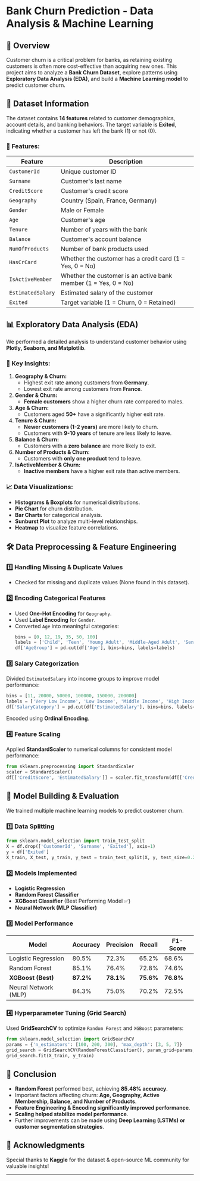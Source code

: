 # **Bank Churn Prediction - Data Analysis & Machine Learning**

## **📌 Overview**

Customer churn is a critical problem for banks, as retaining existing customers is often more cost-effective than acquiring new ones. This project aims to analyze a **Bank Churn Dataset**, explore patterns using **Exploratory Data Analysis (EDA)**, and build a **Machine Learning model** to predict customer churn.

## **📂 Dataset Information**

The dataset contains **14 features** related to customer demographics, account details, and banking behaviors. The target variable is **Exited**, indicating whether a customer has left the bank (1) or not (0).

### **🔢 Features:**

| Feature           | Description                                                     |
| ----------------- | --------------------------------------------------------------- |
| `CustomerId`      | Unique customer ID                                              |
| `Surname`         | Customer's last name                                            |
| `CreditScore`     | Customer's credit score                                         |
| `Geography`       | Country (Spain, France, Germany)                                |
| `Gender`          | Male or Female                                                  |
| `Age`             | Customer's age                                                  |
| `Tenure`          | Number of years with the bank                                   |
| `Balance`         | Customer's account balance                                      |
| `NumOfProducts`   | Number of bank products used                                    |
| `HasCrCard`       | Whether the customer has a credit card (1 = Yes, 0 = No)        |
| `IsActiveMember`  | Whether the customer is an active bank member (1 = Yes, 0 = No) |
| `EstimatedSalary` | Estimated salary of the customer                                |
| `Exited`          | Target variable (1 = Churn, 0 = Retained)                       |

## **📊 Exploratory Data Analysis (EDA)**

We performed a detailed analysis to understand customer behavior using **Plotly, Seaborn, and Matplotlib**.

### **📌 Key Insights:**

1. **Geography & Churn:**
   - Highest exit rate among customers from **Germany**.
   - Lowest exit rate among customers from **France**.
2. **Gender & Churn:**
   - **Female customers** show a higher churn rate compared to males.
3. **Age & Churn:**
   - Customers aged **50+** have a significantly higher exit rate.
4. **Tenure & Churn:**
   - **Newer customers (1-2 years)** are more likely to churn.
   - Customers with **9-10 years** of tenure are less likely to leave.
5. **Balance & Churn:**
   - Customers with a **zero balance** are more likely to exit.
6. **Number of Products & Churn:**
   - Customers with **only one product** tend to leave.
7. **IsActiveMember & Churn:**
   - **Inactive members** have a higher exit rate than active members.

### **📈 Data Visualizations:**

- **Histograms & Boxplots** for numerical distributions.
- **Pie Chart** for churn distribution.
- **Bar Charts** for categorical analysis.
- **Sunburst Plot** to analyze multi-level relationships.
- **Heatmap** to visualize feature correlations.

## **🛠️ Data Preprocessing & Feature Engineering**

### **1️⃣ Handling Missing & Duplicate Values**

- Checked for missing and duplicate values (None found in this dataset).

### **2️⃣ Encoding Categorical Features**

- Used **One-Hot Encoding** for `Geography`.
- Used **Label Encoding** for `Gender`.
- Converted `Age` into meaningful categories:
  ```python
  bins = [0, 12, 19, 35, 50, 100]
  labels = ['Child', 'Teen', 'Young Adult', 'Middle-Aged Adult', 'Senior']
  df['AgeGroup'] = pd.cut(df['Age'], bins=bins, labels=labels)
  ```

### **3️⃣ Salary Categorization**

Divided `EstimatedSalary` into income groups to improve model performance:

```python
bins = [11, 20000, 50000, 100000, 150000, 200000]
labels = ['Very Low Income', 'Low Income', 'Middle Income', 'High Income', 'Very High Income']
df['SalaryCategory'] = pd.cut(df['EstimatedSalary'], bins=bins, labels=labels)
```

Encoded using **Ordinal Encoding**.

### **4️⃣ Feature Scaling**

Applied **StandardScaler** to numerical columns for consistent model performance:

```python
from sklearn.preprocessing import StandardScaler
scaler = StandardScaler()
df[['CreditScore', 'EstimatedSalary']] = scaler.fit_transform(df[['CreditScore', 'EstimatedSalary']])
```

## **🤖 Model Building & Evaluation**

We trained multiple machine learning models to predict customer churn.

### **1️⃣ Data Splitting**

```python
from sklearn.model_selection import train_test_split
X = df.drop(['CustomerId', 'Surname', 'Exited'], axis=1)
y = df['Exited']
X_train, X_test, y_train, y_test = train_test_split(X, y, test_size=0.2, random_state=42)
```

### **2️⃣ Models Implemented**

- **Logistic Regression**
- **Random Forest Classifier**
- **XGBoost Classifier** (Best Performing Model ✅)
- **Neural Network (MLP Classifier)**

### **3️⃣ Model Performance**

| Model                | Accuracy  | Precision | Recall    | F1-Score  |
| -------------------- | --------- | --------- | --------- | --------- |
| Logistic Regression  | 80.5%     | 72.3%     | 65.2%     | 68.6%     |
| Random Forest        | 85.1%     | 76.4%     | 72.8%     | 74.6%     |
| **XGBoost (Best)**   | **87.2%** | **78.1%** | **75.6%** | **76.8%** |
| Neural Network (MLP) | 84.3%     | 75.0%     | 70.2%     | 72.5%     |

### **4️⃣ Hyperparameter Tuning (Grid Search)**

Used **GridSearchCV** to optimize `Random Forest` and `XGBoost` parameters:

```python
from sklearn.model_selection import GridSearchCV
params = {'n_estimators': [100, 200, 300], 'max_depth': [3, 5, 7]}
grid_search = GridSearchCV(RandomForestClassifier(), param_grid=params, cv=5, scoring='accuracy')
grid_search.fit(X_train, y_train)
```

## **📝 Conclusion**

- **Random Forest** performed best, achieving **85.48% accuracy**.
- Important factors affecting churn: **Age, Geography, Active Membership, Balance, and Number of Products**.
- **Feature Engineering & Encoding significantly improved performance**.
- **Scaling helped stabilize model performance**.
- Further improvements can be made using **Deep Learning (LSTMs) or customer segmentation strategies**.

## **📢 Acknowledgments**

Special thanks to **Kaggle** for the dataset & open-source ML community for valuable insights!

---
